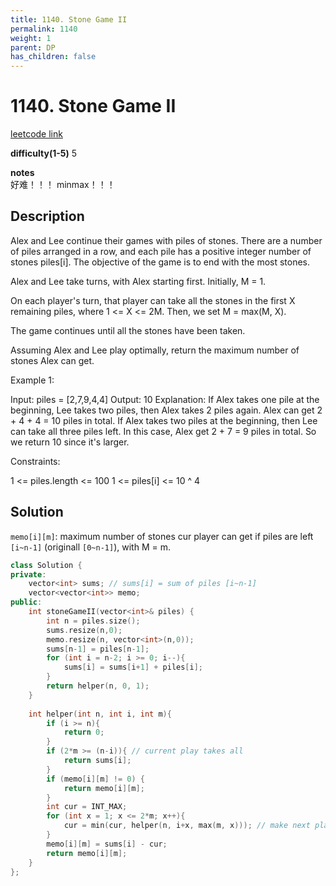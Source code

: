 ```yaml
---
title: 1140. Stone Game II
permalink: 1140
weight: 1
parent: DP
has_children: false
---
```

# 1140. Stone Game II
[leetcode link](https://leetcode.com/problems/stone-game-ii/)

**difficulty(1-5)** 
5

**notes**   
好难！！！
minmax！！！

## Description
Alex and Lee continue their games with piles of stones.  There are a number of piles arranged in a row, and each pile has a positive integer number of stones piles[i].  The objective of the game is to end with the most stones. 

Alex and Lee take turns, with Alex starting first.  Initially, M = 1.

On each player's turn, that player can take all the stones in the first X remaining piles, where 1 <= X <= 2M.  Then, we set M = max(M, X).

The game continues until all the stones have been taken.

Assuming Alex and Lee play optimally, return the maximum number of stones Alex can get.

 

Example 1:

Input: piles = [2,7,9,4,4]
Output: 10
Explanation:  If Alex takes one pile at the beginning, Lee takes two piles, then Alex takes 2 piles again. Alex can get 2 + 4 + 4 = 10 piles in total. If Alex takes two piles at the beginning, then Lee can take all three piles left. In this case, Alex get 2 + 7 = 9 piles in total. So we return 10 since it's larger. 
 

Constraints:

1 <= piles.length <= 100
1 <= piles[i] <= 10 ^ 4

## Solution
`memo[i][m]`:
maximum number of stones cur player can get if piles are left `[i~n-1]` (originall `[0~n-1]`), with M = m.

```c++
class Solution {
private:
    vector<int> sums; // sums[i] = sum of piles [i~n-1]
    vector<vector<int>> memo;
public:
    int stoneGameII(vector<int>& piles) {
        int n = piles.size();
        sums.resize(n,0);
        memo.resize(n, vector<int>(n,0));
        sums[n-1] = piles[n-1];
        for (int i = n-2; i >= 0; i--){
            sums[i] = sums[i+1] + piles[i];
        }        
        return helper(n, 0, 1);
    }
    
    int helper(int n, int i, int m){
        if (i >= n){
            return 0;
        }
        if (2*m >= (n-i)){ // current play takes all 
            return sums[i];
        }
        if (memo[i][m] != 0) {
            return memo[i][m];
        }
        int cur = INT_MAX;
        for (int x = 1; x <= 2*m; x++){
            cur = min(cur, helper(n, i+x, max(m, x))); // make next player takes min.
        }
        memo[i][m] = sums[i] - cur;
        return memo[i][m];
    }
};
```

<!-- 
Default label
{: .label }

Blue label
{: .label .label-blue }

Stable
{: .label .label-green }

New release
{: .label .label-purple }

Coming soon
{: .label .label-yellow }

Deprecated
{: .label .label-red } -->
